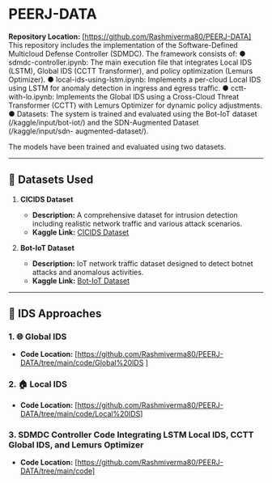 # PEERJ-DATA 
**Repository Location:** [https://github.com/Rashmiverma80/PEERJ-DATA]
This repository includes the implementation of the Software-Defined Multicloud Defense
Controller (SDMDC). The framework consists of:
● sdmdc-controller.ipynb: The main execution file that integrates Local IDS (LSTM),
Global IDS (CCTT Transformer), and policy optimization (Lemurs Optimizer).
● local-ids-using-lstm.ipynb: Implements a per-cloud Local IDS using LSTM for
anomaly detection in ingress and egress traffic.
● cctt-with-lo.ipynb: Implements the Global IDS using a Cross-Cloud Threat
Transformer (CCTT) with Lemurs Optimizer for dynamic policy adjustments.
● Datasets: The system is trained and evaluated using the Bot-IoT dataset
(/kaggle/input/bot-iot/) and the SDN-Augmented Dataset (/kaggle/input/sdn-
augmented-dataset/).

The models have been trained and evaluated using two datasets.

---

## 📂 Datasets Used

1. **CICIDS Dataset**
   - **Description:** A comprehensive dataset for intrusion detection including realistic network traffic and various attack scenarios.
   - **Kaggle Link:** [CICIDS Dataset](https://www.kaggle.com/rashmiverma80/cicids)

2. **Bot-IoT Dataset**
   - **Description:** IoT network traffic dataset designed to detect botnet attacks and anomalous activities.
   - **Kaggle Link:** [Bot-IoT Dataset](https://www.kaggle.com/datasets/vigneshvenkateswaran/bot-iot/data)

---

## 🚀 IDS Approaches

### 1. 🌐 Global IDS

- **Code Location:** [https://github.com/Rashmiverma80/PEERJ-DATA/tree/main/code/Global%20IDS  ]
  

### 2. 🏠 Local IDS

- **Code Location:**  [https://github.com/Rashmiverma80/PEERJ-DATA/tree/main/code/Local%20IDS]
  
### 3. SDMDC Controller Code Integrating LSTM Local IDS, CCTT Global IDS, and Lemurs Optimizer

- **Code Location:**  [https://github.com/Rashmiverma80/PEERJ-DATA/tree/main/code]
